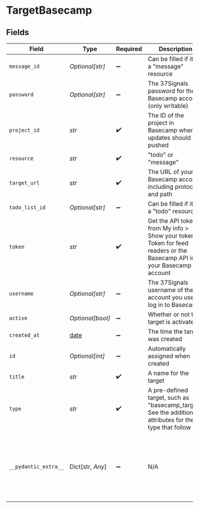 # TargetBasecamp


## Fields

| Field                                                                                                                                                                                         | Type                                                                                                                                                                                          | Required                                                                                                                                                                                      | Description                                                                                                                                                                                   | Example                                                                                                                                                                                       |
| --------------------------------------------------------------------------------------------------------------------------------------------------------------------------------------------- | --------------------------------------------------------------------------------------------------------------------------------------------------------------------------------------------- | --------------------------------------------------------------------------------------------------------------------------------------------------------------------------------------------- | --------------------------------------------------------------------------------------------------------------------------------------------------------------------------------------------- | --------------------------------------------------------------------------------------------------------------------------------------------------------------------------------------------- |
| `message_id`                                                                                                                                                                                  | *Optional[str]*                                                                                                                                                                               | :heavy_minus_sign:                                                                                                                                                                            | Can be filled if it is a "message" resource                                                                                                                                                   |                                                                                                                                                                                               |
| `password`                                                                                                                                                                                    | *Optional[str]*                                                                                                                                                                               | :heavy_minus_sign:                                                                                                                                                                            | The 37Signals password for the Basecamp account (only writable)                                                                                                                               |                                                                                                                                                                                               |
| `project_id`                                                                                                                                                                                  | *str*                                                                                                                                                                                         | :heavy_check_mark:                                                                                                                                                                            | The ID of the project in Basecamp where updates should be pushed                                                                                                                              |                                                                                                                                                                                               |
| `resource`                                                                                                                                                                                    | *str*                                                                                                                                                                                         | :heavy_check_mark:                                                                                                                                                                            | "todo" or "message"                                                                                                                                                                           |                                                                                                                                                                                               |
| `target_url`                                                                                                                                                                                  | *str*                                                                                                                                                                                         | :heavy_check_mark:                                                                                                                                                                            | The URL of your Basecamp account, including protocol and path                                                                                                                                 |                                                                                                                                                                                               |
| `todo_list_id`                                                                                                                                                                                | *Optional[str]*                                                                                                                                                                               | :heavy_minus_sign:                                                                                                                                                                            | Can be filled if it is a "todo" resource                                                                                                                                                      |                                                                                                                                                                                               |
| `token`                                                                                                                                                                                       | *str*                                                                                                                                                                                         | :heavy_check_mark:                                                                                                                                                                            | Get the API token from My info > Show your tokens > Token for feed readers or the Basecamp API in your Basecamp account                                                                       |                                                                                                                                                                                               |
| `username`                                                                                                                                                                                    | *Optional[str]*                                                                                                                                                                               | :heavy_minus_sign:                                                                                                                                                                            | The 37Signals username of the account you use to log in to Basecamp                                                                                                                           |                                                                                                                                                                                               |
| `active`                                                                                                                                                                                      | *Optional[bool]*                                                                                                                                                                              | :heavy_minus_sign:                                                                                                                                                                            | Whether or not the target is activated                                                                                                                                                        |                                                                                                                                                                                               |
| `created_at`                                                                                                                                                                                  | [date](https://docs.python.org/3/library/datetime.html#date-objects)                                                                                                                          | :heavy_minus_sign:                                                                                                                                                                            | The time the target was created                                                                                                                                                               |                                                                                                                                                                                               |
| `id`                                                                                                                                                                                          | *Optional[int]*                                                                                                                                                                               | :heavy_minus_sign:                                                                                                                                                                            | Automatically assigned when created                                                                                                                                                           |                                                                                                                                                                                               |
| `title`                                                                                                                                                                                       | *str*                                                                                                                                                                                         | :heavy_check_mark:                                                                                                                                                                            | A name for the target                                                                                                                                                                         |                                                                                                                                                                                               |
| `type`                                                                                                                                                                                        | *str*                                                                                                                                                                                         | :heavy_check_mark:                                                                                                                                                                            | A pre-defined target, such as "basecamp_target". See the additional attributes for the type that follow                                                                                       |                                                                                                                                                                                               |
| `__pydantic_extra__`                                                                                                                                                                          | Dict[str, *Any*]                                                                                                                                                                              | :heavy_minus_sign:                                                                                                                                                                            | N/A                                                                                                                                                                                           | {<br/>"active": false,<br/>"created_at": "2012-02-20T22:55:29Z",<br/>"id": 88335,<br/>"title": "basecamp target",<br/>"type": "basecamp_target",<br/>"url": "https://company.zendesk.com/api/v2/targets/88335.json"<br/>} |